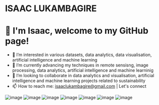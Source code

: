 # ISAAC LUKAMBAGIRE 

# 👋 I'm Isaac, welcome to my GitHub page!
- 👀 I’m interested in various datasets, data analytics, data visualisation, artificial intelligence and machine learning 
- 🌱 I’m currently advancing my techniques in remote sensisng, image processing, data analytics, artificial intelligence and machine learninig 
- 💞️ I’m looking to collaborate in data analytics and visualisation, artificial intelligence and machine learning projects related to sustainability 
- 📫 How to reach me: isaaclukambagire@gmail.com | Let's connect
  
<!---
IsaacLukambagire/IsaacLukambagire is a ✨ special ✨ repository because its `README.md` (this file) appears on your GitHub profile.
You can click the Preview link to take a look at your changes.
--->
![image](https://github.com/IsaacLukambagire/IsaacLukambagire/assets/135164216/ba6fac6e-ec6a-4496-a429-7df20d21a421)
![image](https://github.com/IsaacLukambagire/IsaacLukambagire/assets/135164216/1013a4f2-e13b-4681-ba49-f91f0873d74b)
![image](https://github.com/IsaacLukambagire/IsaacLukambagire/assets/135164216/9950eaf3-8874-4ed3-bc95-45ca142b8dce)
![image](https://github.com/IsaacLukambagire/IsaacLukambagire/assets/135164216/550ff947-b722-4ef8-9f86-89233670e771)
![image](https://github.com/IsaacLukambagire/IsaacLukambagire/assets/135164216/6ef3068b-6067-411e-9ed0-55a55576da8f)
![image](https://github.com/IsaacLukambagire/IsaacLukambagire/assets/135164216/42aed050-1850-4dd1-b8c9-1046d1bfcac2)
![image](https://github.com/IsaacLukambagire/IsaacLukambagire/assets/135164216/1a799d24-25c7-40fd-bffa-4fa01d085fbc)

<div data-iframe-width="150" data-iframe-height="270" data-share-badge-id="6a8a9a7b-88ce-459b-b7cf-9b6b1b335fe4" data-share-badge-host="https://www.credly.com"></div><script type="text/javascript" async src="//cdn.credly.com/assets/utilities/embed.js"></script>


